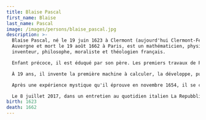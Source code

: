 ```yaml
---
title: Blaise Pascal
first_name: Blaise
last_name: Pascal
image: /images/persons/blaise_pascal.jpg
description: >-
  Blaise Pascal, né le 19 juin 1623 à Clermont (aujourd'hui Clermont-Ferrand) en
  Auvergne et mort le 19 août 1662 à Paris, est un mathématicien, physicien,
  inventeur, philosophe, moraliste et théologien français.

  Enfant précoce, il est éduqué par son père. Les premiers travaux de Pascal concernent les sciences naturelles et appliquées. Il contribue de manière importante à l’étude des fluides et clarifie les concepts de pression et de vide en étendant le travail de Torricelli. Il est l'auteur de textes importants sur la méthode scientifique.

  À 19 ans, il invente la première machine à calculer, la développe, puis présente à ses contemporains sa pascaline achevée. 

  Après une expérience mystique qu'il éprouve en novembre 1654, il se consacre à la réflexion philosophique et religieuse, sans toutefois renoncer aux travaux scientifiques. Il écrit pendant cette période Les Provinciales et les Pensées, publiées seulement après sa mort qui survient deux mois après son 39e anniversaire, alors qu’il a été longtemps malade.

  Le 8 juillet 2017, dans un entretien au quotidien italien La Repubblica, le pape François annonce que Blaise Pascal « mériterait la béatification » et qu'il envisageait de lancer la procédure officielle. 
birth: 1623
death: 1662
---
```

